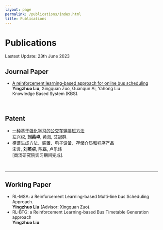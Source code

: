 ```yaml
---
layout: page
permalink: /publications/index.html
title: Publications
---
```


# Publications

Lastest Update: 23th June 2023&nbsp;

## Journal Paper

- [A reinforcement learning-based approach for online bus scheduling](mypaper/j1.pdf)<br>**Yingzhuo Liu**, Xingquan Zuo, Guanqun Ai, Yahong Liu<br> Knowledge Based System (KBS).

<br>

## Patent

- [一种基于强化学习的公交车辆排班方法](mypaper/p1.pdf)<br>左兴权, **刘英卓**, 黄海, 艾冠群.
- [棋谱生成方法、装置、电子设备、存储介质和程序产品](mypaper/p2.pdf)<br>宋言, **刘英卓**, 陈磊, 卢乐炜<br> [商汤研究院实习期间完成].

<br>

---

## Working Paper

- RL-MSA: a Reinforcement Learning-based Multi-line bus Scheduling Approach.<br>**Yingzhuo Liu** (Advisor: Xingquan Zuo).
- RL-BTG: a Reinforcement Learning-based Bus Timetable Generation approach <br>**Yingzhuo Liu**

<br>
